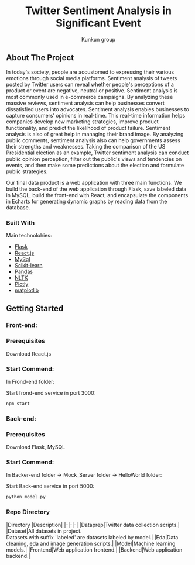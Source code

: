 
  <h1 align="center">Twitter Sentiment Analysis in Significant Event</h1>

  <p align="center">
    Kunkun group
  </p>
</div>







<!-- ABOUT THE PROJECT -->
## About The Project

In today's society, people are accustomed to expressing their various emotions through social media platforms. Sentiment analysis of tweets posted by Twitter users can reveal whether people's perceptions of a product or event are negative, neutral or positive. Sentiment analysis is most commonly used in e-commerce campaigns. By analyzing these massive reviews, sentiment analysis can help businesses convert dissatisfied users into advocates. Sentiment analysis enables businesses to capture consumers’ opinions in real-time. This real-time information helps companies develop new marketing strategies, improve product functionality, and predict the likelihood of product failure. Sentiment analysis is also of great help in managing their brand image. By analyzing public comments, sentiment analysis also can help governments assess their strengths and weaknesses. Taking the comparison of the US Presidential election as an example, Twitter sentiment analysis can conduct public opinion perception, filter out the public's views and tendencies on events, and then make some predictions about the election and formulate public strategies. 
 

Our final data product is a web application with three main functions. We build the back-end of the web application through Flask, save labeled data in MySQL, build the front-end with React, and encapsulate the components in Echarts for generating dynamic graphs by reading data from the database.




### Built With
Main technolohies:

* [Flask](https://nextjs.org/)
* [React.js](https://reactjs.org/)
* [MySql](https://vuejs.org/)
* [Scikit-learn](https://angular.io/)
* [Pandas](https://svelte.dev/)
* [NLTK](https://laravel.com)
* [Plotly](https://getbootstrap.com)
* [matplotlib](https://jquery.com)




<!-- GETTING STARTED -->
## Getting Started

<h3>Front-end:</h3>

### Prerequisites

Download React.js

### Start Commend:

In Frond-end folder:

Start frond-end service in port 3000:
   ```sh
   npm start
   ```
<h3>Back-end:</h3>

### Prerequisites

Download Flask, MySQL
### Start Commend:

In Backer-end folder -> Mock_Server folder -> HelloWorld folder:

Start Back-end service in port 5000:
   ```sh
   python model.py
   ```

### Repo Directory
|Directory  |Description|
|-|-|-|
|Dataprep|Twitter data collection scripts.|
|Dataset|All datasets in project. <br/>Datasets with suffix 'labeled' are datasets labeled by model.|
|Eda|Data cleaning, eda and image generation scripts.|
|Model|Machine learning models.|
|Frontend|Web application frontend.|
|Backend|Web application backend.|

